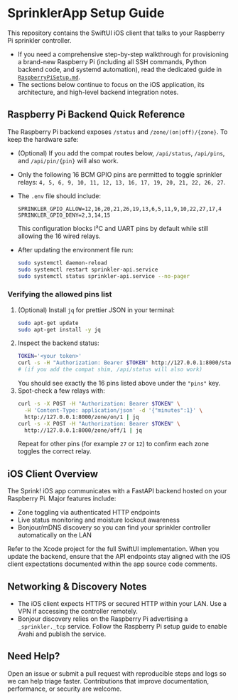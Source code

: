 SprinklerApp Setup Guide
========================

This repository contains the SwiftUI iOS client that talks to your Raspberry Pi sprinkler controller.

- If you need a comprehensive step-by-step walkthrough for provisioning a brand-new Raspberry Pi (including all SSH commands, Python backend code, and systemd automation), read the dedicated guide in [`RaspberryPiSetup.md`](RaspberryPiSetup.md).
- The sections below continue to focus on the iOS application, its architecture, and high-level backend integration notes.

## Raspberry Pi Backend Quick Reference

The Raspberry Pi backend exposes `/status` and `/zone/(on|off)/{zone}`. To keep the hardware safe:
- (Optional) If you add the compat routes below, `/api/status`, `/api/pins`, and `/api/pin/{pin}` will also work.

- Only the following 16 BCM GPIO pins are permitted to toggle sprinkler relays: `4, 5, 6, 9, 10, 11, 12, 13, 16, 17, 19, 20, 21, 22, 26, 27`.
- The `.env` file should include:
  ```dotenv
  SPRINKLER_GPIO_ALLOW=12,16,20,21,26,19,13,6,5,11,9,10,22,27,17,4
  SPRINKLER_GPIO_DENY=2,3,14,15
  ```
  This configuration blocks I²C and UART pins by default while still allowing the 16 wired relays.
- After updating the environment file run:
  ```bash
  sudo systemctl daemon-reload
  sudo systemctl restart sprinkler-api.service
  sudo systemctl status sprinkler-api.service --no-pager
  ```

### Verifying the allowed pins list

1. (Optional) Install `jq` for prettier JSON in your terminal:
   ```bash
   sudo apt-get update
   sudo apt-get install -y jq
   ```
2. Inspect the backend status:
   ```bash
   TOKEN='<your token>'
   curl -s -H "Authorization: Bearer $TOKEN" http://127.0.0.1:8000/status | jq
   # (if you add the compat shim, /api/status will also work)
   ```
   You should see exactly the 16 pins listed above under the `"pins"` key.
3. Spot-check a few relays with:
   ```bash
   curl -s -X POST -H "Authorization: Bearer $TOKEN" \
     -H 'Content-Type: application/json' -d '{"minutes":1}' \
     http://127.0.0.1:8000/zone/on/1 | jq
   curl -s -X POST -H "Authorization: Bearer $TOKEN" \
     http://127.0.0.1:8000/zone/off/1 | jq
   ```
   Repeat for other pins (for example `27` or `12`) to confirm each zone toggles the correct relay.

## iOS Client Overview

The Sprink! iOS app communicates with a FastAPI backend hosted on your Raspberry Pi. Major features include:

- Zone toggling via authenticated HTTP endpoints
- Live status monitoring and moisture lockout awareness
- Bonjour/mDNS discovery so you can find your sprinkler controller automatically on the LAN

Refer to the Xcode project for the full SwiftUI implementation. When you update the backend, ensure that the API endpoints stay aligned with the iOS client expectations documented within the app source code comments.

## Networking & Discovery Notes

- The iOS client expects HTTPS or secured HTTP within your LAN. Use a VPN if accessing the controller remotely.
- Bonjour discovery relies on the Raspberry Pi advertising a `_sprinkler._tcp` service. Follow the Raspberry Pi setup guide to enable Avahi and publish the service.

## Need Help?

Open an issue or submit a pull request with reproducible steps and logs so we can help triage faster. Contributions that improve documentation, performance, or security are welcome.
